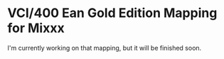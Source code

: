 # VCI/400 Ean Gold Edition Mapping for Mixxx

I'm currently working on that mapping, but it will be finished soon.
